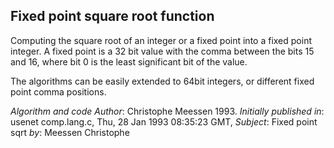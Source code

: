 Fixed point square root function
--------------------------------

Computing the square root of an integer or a fixed point into a fixed point integer. A fixed point is a 32 bit value with the comma between the bits 15 and 16, where bit 0 is the least significant bit of the value. 
  
The algorithms can be easily extended to 64bit integers, or different fixed point comma positions. 
 
*Algorithm and code Author*: Christophe Meessen 1993. 
*Initially published in*: usenet comp.lang.c, Thu, 28 Jan 1993 08:35:23 GMT, 
*Subject*: Fixed point sqrt 
*by*: Meessen Christophe

